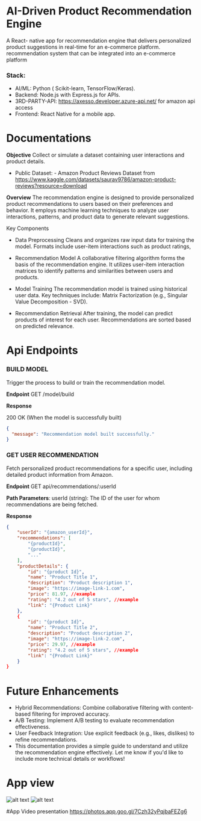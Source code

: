 # AI-Driven Product Recommendation Engine
A React- native app for recommendation engine that delivers personalized product suggestions in real-time for an e-commerce platform.
recommendation system that can be integrated into an e-commerce platform

### Stack:
- AI/ML: Python ( Scikit-learn, TensorFlow/Keras).
- Backend: Node.js with Express.js for APIs.
- 3RD-PARTY-API: https://axesso.developer.azure-api.net/ for amazon api access
- Frontend: React Native for a mobile app.

# Documentations
**Objective**
Collect or simulate a dataset containing user interactions and product details.
- Public Dataset: - Amazon Product Reviews Dataset from https://www.kaggle.com/datasets/saurav9786/amazon-product-reviews?resource=download

**Overview**
The recommendation engine is designed to provide personalized product recommendations to users based on their preferences and behavior. It employs machine learning techniques to analyze user interactions, patterns, and product data to generate relevant suggestions.

Key Components
- Data Preprocessing
Cleans and organizes raw input data for training the model.
Formats include user-item interactions such as product ratings,

- Recommendation Model
A collaborative filtering algorithm forms the basis of the recommendation engine.
It utilizes user-item interaction matrices to identify patterns and similarities between users and products.

- Model Training
The recommendation model is trained using historical user data.
Key techniques include:
Matrix Factorization (e.g., Singular Value Decomposition - SVD).

- Recommendation Retrieval
After training, the model can predict products of interest for each user.
Recommendations are sorted based on predicted relevance.



# Api Endpoints
### BUILD MODEL 
Trigger the process to build or train the recommendation model.

**Endpoint** GET /model/build

**Response**

200 OK (When the model is successfully built)

```json
{
  "message": "Recommendation model built successfully."
}
```


### GET USER RECOMMENDATION
Fetch personalized product recommendations for a specific user, including detailed product information from Amazon.

**Endpoint** GET api/recommendations/:userId

**Path Parameters**: userId (string): The ID of the user for whom recommendations are being fetched.

**Response**
```json
{
    "userId": "{amazon_userId}",
    "recommendations": [
        "{productId}",
        "{productId}",
        "..."
    ],
    "productDetails": {
        "id": "{product Id}",
        "name": "Product Title 1",
        "description": "Product description 1", 
        "image": "https://image-link-1.com",
        "price": 81.97, //example
        "rating": "4.2 out of 5 stars", //example
        "link": "{Product Link}" 
    },
    {
        "id": "{product Id}",
        "name": "Product Title 2",
        "description": "Product description 2", 
        "image": "https://image-link-2.com",
        "price": 29.97, //example
        "rating": "4.2 out of 5 stars", //example
        "link": "{Product Link}" 
    }
}
```



# Future Enhancements
- Hybrid Recommendations: Combine collaborative filtering with content-based filtering for improved accuracy.
- A/B Testing: Implement A/B testing to evaluate recommendation effectiveness.
- User Feedback Integration: Use explicit feedback (e.g., likes, dislikes) to refine recommendations.
- This documentation provides a simple guide to understand and utilize the recommendation engine effectively. Let me know if you'd like to include more technical details or workflows!


# App view
![alt text](https://github.com/fredcodee/AI-Driven-Product-Recommendation-Engine/blob/main/appviewImages/view1.jpg)
![alt text](https://github.com/fredcodee/AI-Driven-Product-Recommendation-Engine/blob/main/appviewImages/view2.jpg)

#App Video presentation
https://photos.app.goo.gl/7Czh32yPqjbaFEZg6
